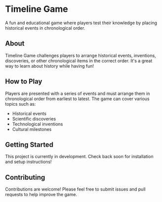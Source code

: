 # Timeline Game

A fun and educational game where players test their knowledge by placing historical events in chronological order.

## About

Timeline Game challenges players to arrange historical events, inventions, discoveries, or other chronological items in the correct order. It's a great way to learn about history while having fun!

## How to Play

Players are presented with a series of events and must arrange them in chronological order from earliest to latest. The game can cover various topics such as:

- Historical events
- Scientific discoveries
- Technological inventions
- Cultural milestones

## Getting Started

This project is currently in development. Check back soon for installation and setup instructions!

## Contributing

Contributions are welcome! Please feel free to submit issues and pull requests to help improve the game.
